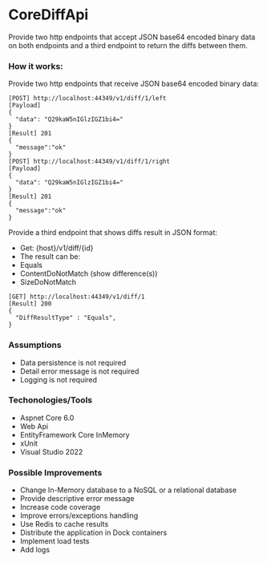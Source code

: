 # CoreDiffApi
Provide two http endpoints that accept JSON base64 encoded binary data on both endpoints and a third endpoint to return the diffs between them.

### How it works:
Provide two http endpoints that receive JSON base64 encoded binary data:
```
[POST] http://localhost:44349/v1/diff/1/left
[Payload]
{
  "data": "Q29kaW5nIGlzIGZ1bi4="
}
[Result] 201
{
  "message":"ok"
}
[POST] http://localhost:44349/v1/diff/1/right
[Payload]
{
  "data": "Q29kaW5nIGlzIGZ1bi4="
}
[Result] 201
{
  "message":"ok"
}
```
Provide a third endpoint that shows diffs result in JSON format:
- Get: {host}/v1/diff/{id}
- The result can be:
- Equals
- ContentDoNotMatch (show difference(s))
- SizeDoNotMatch
```
[GET] http://localhost:44349/v1/diff/1
[Result] 200
{
  "DiffResultType" : "Equals",
}

```
### Assumptions
- Data persistence is not required
- Detail error message is not required
- Logging is not required

### Techonologies/Tools
- Aspnet Core 6.0
- Web Api
- EntityFramework Core InMemory
- xUnit
- Visual Studio 2022

### Possible Improvements
- Change In-Memory database to a NoSQL or a relational database
- Provide descriptive error message
- Increase code coverage
- Improve errors/exceptions handling
- Use Redis to cache results
- Distribute the application in Dock containers
- Implement load tests
- Add logs
